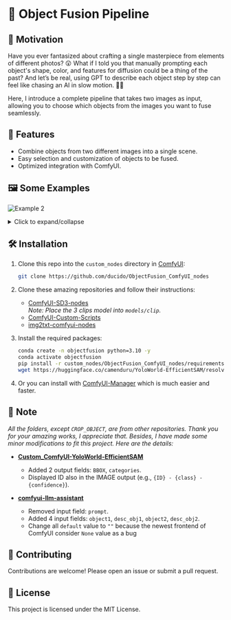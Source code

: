# 🎨 Object Fusion Pipeline

## 🌟 Motivation
Have you ever fantasized about crafting a single masterpiece from elements of different photos? 😲 What if I told you that manually prompting each object's shape, color, and features for diffusion could be a thing of the past? And let’s be real, using GPT to describe each object step by step can feel like chasing an AI in slow motion. 🐢💤

Here, I introduce a complete pipeline that takes two images as input, allowing you to choose which objects from the images you want to fuse seamlessly.

## 🚀 Features
- Combine objects from two different images into a single scene.
- Easy selection and customization of objects to be fused.
- Optimized integration with ComfyUI.
  
## 🖼️ Some Examples

![Example 2](https://github.com/user-attachments/assets/73877129-01b4-4197-a62c-d891ad02b760)

<details>
  <summary>Click to expand/collapse</summary>
  
![Example 1](https://github.com/user-attachments/assets/68d2c121-45a4-4c47-a02e-17d2e96ec84c)
![Example 3](https://github.com/user-attachments/assets/285f74ae-0320-4a8b-831d-1ef8d4d201fb)
![Example 4](https://github.com/user-attachments/assets/ad6d4e41-343d-4b4b-bb15-175bf71e9c13)

</details>

## 🛠️ Installation

1. Clone this repo into the `custom_nodes` directory in [ComfyUI](https://github.com/comfyanonymous/ComfyUI):
    ```bash
    git clone https://github.com/ducido/ObjectFusion_ComfyUI_nodes
    ```
    
3. Clone these amazing repositories and follow their instructions:
    - [ComfyUI-SD3-nodes](https://github.com/liusida/ComfyUI-SD3-nodes)  
      _Note: Place the 3 clips model into `models/clip`._
    - [ComfyUI-Custom-Scripts](https://github.com/pythongosssss/ComfyUI-Custom-Scripts)
    - [img2txt-comfyui-nodes](https://github.com/christian-byrne/img2txt-comfyui-nodes)
      
4. Install the required packages:
    ```bash
    conda create -n objectfusion python=3.10 -y
    conda activate objectfusion
    pip install -r custom_nodes/ObjectFusion_ComfyUI_nodes/requirements.txt
    wget https://huggingface.co/camenduru/YoloWorld-EfficientSAM/resolve/main/efficient_sam_s_gpu.jit -P custom_nodes/ObjectFusion_ComfyUI_nodes/Custom_ComfyUI_YoloWorld_EfficientSAM
    ```
5. Or you can install with [ComfyUI-Manager](https://github.com/ltdrdata/ComfyUI-Manager) which is much easier and faster.

## 📌 Note
_All the folders, except `CROP_OBJECT`, are from other repositories. Thank you for your amazing works, I appreciate that. Besides, I have made some minor modifications to fit this project. Here are the details:_

- **[Custom_ComfyUI-YoloWorld-EfficientSAM](https://github.com/ZHO-ZHO-ZHO/ComfyUI-YoloWorld-EfficientSAM)**
  - Added 2 output fields: `BBOX`, `categories`.
  - Displayed ID also in the IMAGE output (e.g., `{ID} - {class} - {confidence}`).

- **[comfyui-llm-assistant](https://github.com/longgui0318/comfyui-llm-assistant)**
  - Removed input field: `prompt`.
  - Added 4 input fields: `object1`, `desc_obj1`, `object2`, `desc_obj2`.
  - Change all `default` value to `""` because the newest frontend of ComfyUI consider `None` value as a bug
  

## 🤝 Contributing
Contributions are welcome! Please open an issue or submit a pull request.

## 📄 License
This project is licensed under the MIT License.
